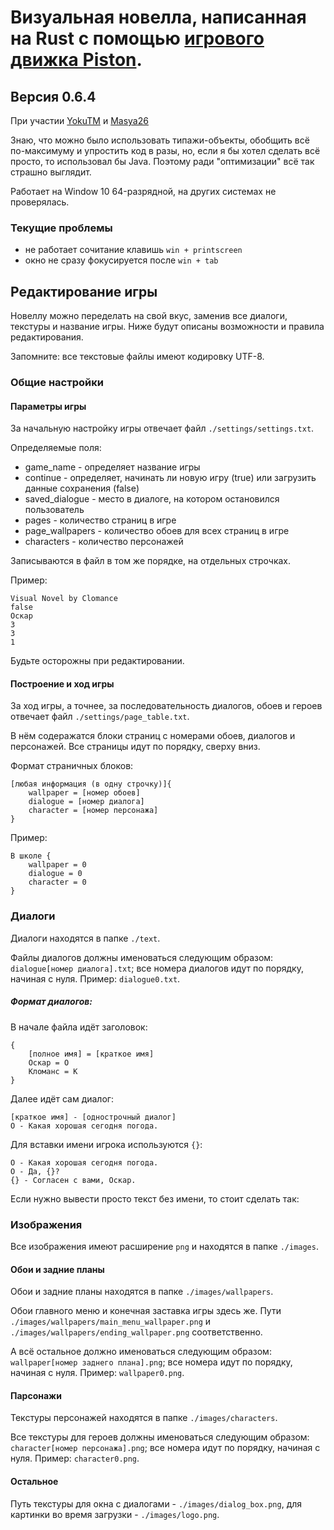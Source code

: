 # Визуальная новелла, написанная на Rust с помощью [игрового движка Piston](https://github.com/PistonDevelopers/piston).
## Версия 0.6.4
При участии [YokuTM](https://github.com/YokuTM) и [Masya26](https://github.com/Masya26)

Знаю, что можно было использовать типажи-объекты, обобщить всё по-максимуму и упростить код в разы, но, если я бы хотел сделать всё просто, то использовал бы Java. Поэтому ради "оптимизации" всё так страшно выглядит.

Работает на Window 10 64-разрядной, на других системах не проверялась.

### Текущие проблемы
 - не работает сочитание клавишь `win + printscreen`
 - окно не сразу фокусируется после `win + tab`

## Редактирование игры

Новеллу можно переделать на свой вкус, заменив все диалоги, текстуры и название игры. Ниже будут описаны возможности и правила редактирования.

Запомните: все текстовые файлы имеют кодировку UTF-8.

### Общие настройки

#### Параметры игры

За начальную настройку игры отвечает файл `./settings/settings.txt`.

Определяемые поля:
 - game_name - определяет название игры
 - continue - определяет, начинать ли новую игру (true) или загрузить данные сохранения (false)
 - saved_dialogue - место в диалоге, на котором остановился пользователь
 - pages - количество страниц в игре
 - page_wallpapers - количество обоев для всех страниц в игре
 - characters - количество персонажей

Записываются в файл в том же порядке, на отдельных строчках.

Пример:
```
Visual Novel by Clomance
false
Оскар
3
3
1
```

Будьте осторожны при редактировании.

#### Построение и ход игры

За ход игры, а точнее, за последовательность диалогов, обоев и героев отвечает файл `./settings/page_table.txt`.

В нём содеражатся блоки страниц с номерами обоев, диалогов и персонажей. Все страницы идут по порядку, сверху вниз.

Формат страничных блоков:

```
[любая информация (в одну строчку)]{
    wallpaper = [номер обоев]
    dialogue = [номер диалога]
    character = [номер персонажа]
}
```
Пример:
```
В школе {
    wallpaper = 0
    dialogue = 0
    character = 0
}
```

### Диалоги

Диалоги находятся в папке `./text`.

Файлы диалогов должны именоваться следующим образом: `dialogue[номер диалога].txt`; все номера диалогов идут по порядку, начиная с нуля.
Пример: `dialogue0.txt`.

##### Формат диалогов:
В начале файла идёт заголовок:
```
{
    [полное имя] = [краткое имя]
    Оскар = О
    Кломанс = К
}
```
Далее идёт сам диалог:
```
[краткое имя] - [однострочный диалог]
О - Какая хорошая сегодня погода.
```

Для вставки имени игрока используются `{}`:
```
О - Какая хорошая сегодня погода.
O - Да, {}?
{} - Согласен с вами, Оскар.
```

Если нужно вывести просто текст без имени, то стоит сделать так:


### Изображения

Все изображения имеют расширение `png` и находятся в папке `./images`.

#### Обои и задние планы

Обои и задние планы находятся в папке `./images/wallpapers`.

Обои главного меню и конечная заставка игры здесь же. Пути `./images/wallpapers/main_menu_wallpaper.png` и `./images/wallpapers/ending_wallpaper.png` соответственно.

А всё остальное должно именоваться следующим образом: `wallpaper[номер заднего плана].png`; все номера идут по порядку, начиная с нуля.
Пример: `wallpaper0.png`.

#### Парсонажи

Текстуры персонажей находятся в папке `./images/characters`.

Все текстуры для героев должны именоваться следующим образом: `character[номер персонажа].png`; все номера идут по порядку, начиная с нуля.
Пример: `character0.png`.

#### Остальное

Путь текстуры для окна с диалогами - `./images/dialog_box.png`, для картинки во время загрузки - `./images/logo.png`.
